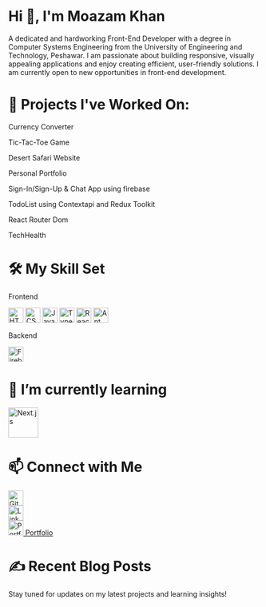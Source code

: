 # Hi 👋, I'm Moazam Khan

A dedicated and hardworking Front-End Developer with a degree in Computer Systems Engineering from the University of Engineering and Technology, Peshawar.
I am passionate about building responsive, visually appealing applications and enjoy creating efficient, user-friendly solutions. I am currently open to new opportunities in front-end development.

# 🔭 Projects I've Worked On:

Currency Converter

Tic-Tac-Toe Game

Desert Safari Website

Personal Portfolio

Sign-In/Sign-Up & Chat App using firebase

TodoList using Contextapi and Redux Toolkit

React Router Dom

TechHealth

# 🛠️ My Skill Set

Frontend

<img src="https://img.shields.io/badge/HTML5-E34F26?style=for-the-badge&logo=html5&logoColor=white" alt="HTML5" height="30"/> 

<img src="https://img.shields.io/badge/CSS3-1572B6?style=for-the-badge&logo=css3&logoColor=white" alt="CSS3" height="30"/>

<img src="https://img.shields.io/badge/JavaScript-F7DF1E?style=for-the-badge&logo=javascript&logoColor=black" alt="JavaScript" height="30"/>

<img src="https://img.shields.io/badge/TypeScript-3178C6?style=for-the-badge&logo=typescript&logoColor=white" alt="TypeScript" height="30"/> 

<img src="https://img.shields.io/badge/React-61DAFB?style=for-the-badge&logo=react&logoColor=black" alt="React" height="30"/> 

<img src="https://img.shields.io/badge/Ant_Design-0170FE?style=for-the-badge&logo=ant-design&logoColor=white" alt="Ant Design" height="30"/>

Backend

<img src="https://img.shields.io/badge/Firebase-FFCA28?style=for-the-badge&logo=firebase&logoColor=black" alt="Firebase" height="30"/>

# 🌱 I’m currently learning


<img src="https://img.shields.io/badge/Next.js-000000?style=for-the-badge&logo=nextdotjs&logoColor=white" alt="Next.js" height="60"/>

# 📫 Connect with Me

<a href="https://github.com/Moazam-khan" target="_blank"> <img src="https://img.shields.io/badge/GitHub-181717?style=for-the-badge&logo=github&logoColor=white" alt="GitHub" height="30"/>  </a><br/> 
<a href="https://linkedin.com/in/moazam-khan" target="_blank"> <img src="https://img.shields.io/badge/LinkedIn-0077B5?style=for-the-badge&logo=linkedin&logoColor=white" alt="LinkedIn" height="30"/> </a><br/>
<a href="https://engineer-moazam.netlify.app" target="_blank"> <img src="https://img.shields.io/badge/Portfolio-4EA94B?style=for-the-badge&logo=internet-explorer&logoColor=white" alt="Portfolio" height="30"/> Portfolio </a>

# ✍️ Recent Blog Posts
Stay tuned for updates on my latest projects and learning insights!
